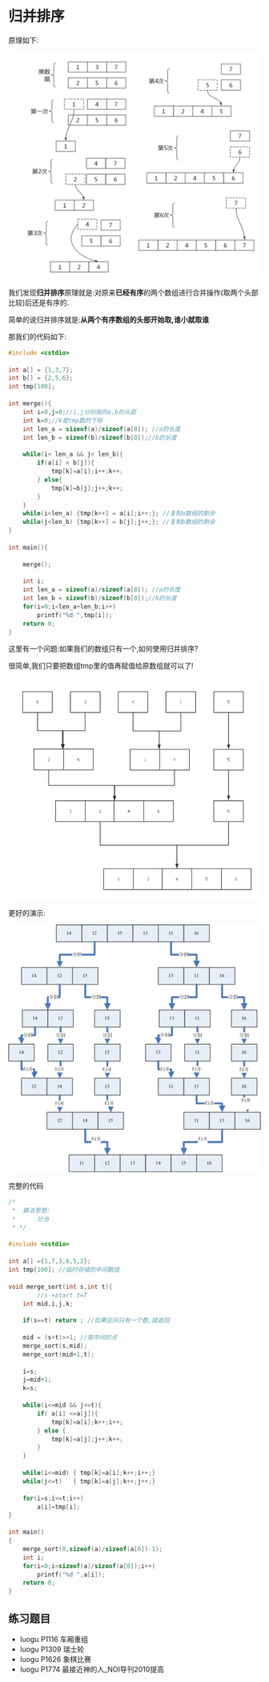 # 归并排序


原理如下:

![归并排序1](./归并排序.png)

我们发现**归并排序**原理就是:对原来**已经有序**的两个数组进行合并操作(取两个头部比较)后还是有序的.

简单的说归并排序就是:**从两个有序数组的头部开始取,谁小就取谁**

那我们的代码如下:

```c
#include <cstdio>

int a[] = {1,3,7};
int b[] = {2,5,6};
int tmp[100];

int merge(){
    int i=0,j=0;//i,j分别指向a,b的头部
    int k=0;//k是tmp数的下标
    int len_a = sizeof(a)/sizeof(a[0]); //a的长度
    int len_b = sizeof(b)/sizeof(b[0]);//b的长度

    while(i< len_a && j< len_b){
        if(a[i] < b[j]){
            tmp[k]=a[i];i++;k++;
        } else{
            tmp[k]=b[j];j++;k++;
        }
    }
    while(i<len_a) {tmp[k++] = a[i];i++;}; //复制a数组的剩余
    while(j<len_b) {tmp[k++] = b[j];j++;}; //复制b数组的剩余
}

int main(){
    
    merge();
    
    int i;
    int len_a = sizeof(a)/sizeof(a[0]); //a的长度
    int len_b = sizeof(b)/sizeof(b[0]);//b的长度
    for(i=0;i<len_a+len_b;i++)
        printf("%d ",tmp[i]);
    return 0;
}
```


这里有一个问题:如果我们的数组只有一个,如何使用归并排序?

很简单,我们只要把数组tmp里的值再赋值给原数组就可以了!

![归并排序2](./归并排序2.png)


更好的演示:

![归并排序3](./MergeSort.jpg)


完整的代码

```c
/* 
 *  算法思想:
 *      分治
 * */

#include <cstdio>

int a[] ={1,7,3,6,5,2};
int tmp[100]; //临时存储的中间数组

void merge_sort(int s,int t){
        //s =start t=T
    int mid,i,j,k;

    if(s==t) return ; //如果区间只有一个数,就返回

    mid = (s+t)>>1; //取中间的点
    merge_sort(s,mid);
    merge_sort(mid+1,t);
    
    i=s;
    j=mid+1;
    k=s;

    while(i<=mid && j<=t){
        if( a[i] <=a[j]){
            tmp[k]=a[i];k++;i++;
        } else {
            tmp[k]=a[j];j++;k++;
        }
    }

    while(i<=mid) { tmp[k]=a[i];k++;i++;}
    while(j<=t)   { tmp[k]=a[j];k++;j++;}

    for(i=s;i<=t;i++)
        a[i]=tmp[i];
}

int main()
{
    merge_sort(0,sizeof(a)/sizeof(a[0])-1);
    int i;
    for(i=0;i<sizeof(a)/sizeof(a[0]);i++)
        printf("%d ",a[i]);
    return 0;
}
```

## 练习题目

 - luogu P1116 车厢重组
 - luogu P1309 瑞士轮 
 - luogu P1626 象棋比赛 
 - luogu P1774 最接近神的人_NOI导刊2010提高
